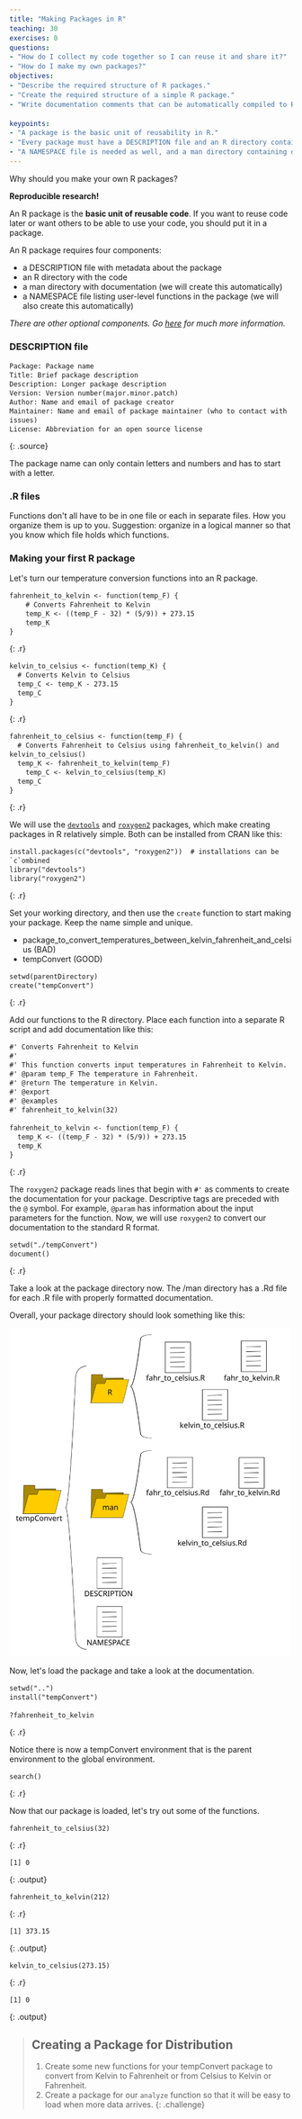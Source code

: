 ```yaml
---
title: "Making Packages in R"
teaching: 30
exercises: 0
questions:
- "How do I collect my code together so I can reuse it and share it?"
- "How do I make my own packages?"
objectives:
- "Describe the required structure of R packages."
- "Create the required structure of a simple R package."
- "Write documentation comments that can be automatically compiled to R's native help and documentation format."

keypoints:
- "A package is the basic unit of reusability in R."
- "Every package must have a DESCRIPTION file and an R directory containing code. These are created by us."
- "A NAMESPACE file is needed as well, and a man directory containing documentation, but both can be autogenerated."
---
```




Why should you make your own R packages?

**Reproducible research!**

An R package is the **basic unit of reusable code**.
If you want to reuse code later or want others to be able to use your code, you should put it in a package.

An R package requires four components:

*   a DESCRIPTION file with metadata about the package
*   an R directory with the code
*   a man directory with documentation (we will create this automatically)
*   a NAMESPACE file listing user-level functions in the package (we will also create this automatically)

*There are other optional components. Go [here][r-package-basics] for much more information.*

[r-package-basics]: http://adv-r.had.co.nz/Package-basics.html

### DESCRIPTION file

~~~
Package: Package name
Title: Brief package description
Description: Longer package description
Version: Version number(major.minor.patch)
Author: Name and email of package creator
Maintainer: Name and email of package maintainer (who to contact with issues)
License: Abbreviation for an open source license
~~~
{: .source}

The package name can only contain letters and numbers and has to start with a letter.

### .R files

Functions don't all have to be in one file or each in separate files.
How you organize them is up to you.
Suggestion: organize in a logical manner so that you know which file holds which functions.

### Making your first R package

Let's turn our temperature conversion functions into an R package.


~~~
fahrenheit_to_kelvin <- function(temp_F) {
    # Converts Fahrenheit to Kelvin
    temp_K <- ((temp_F - 32) * (5/9)) + 273.15
    temp_K
}
~~~
{: .r}


~~~
kelvin_to_celsius <- function(temp_K) {
  # Converts Kelvin to Celsius
  temp_C <- temp_K - 273.15
  temp_C
}
~~~
{: .r}


~~~
fahrenheit_to_celsius <- function(temp_F) {
  # Converts Fahrenheit to Celsius using fahrenheit_to_kelvin() and kelvin_to_celsius()
  temp_K <- fahrenheit_to_kelvin(temp_F)
	temp_C <- kelvin_to_celsius(temp_K)
  temp_C
}
~~~
{: .r}

We will use the [`devtools`][devtools] and [`roxygen2`][roxygen2] packages, which make creating packages in R relatively simple. Both can be installed from CRAN like this:


~~~
install.packages(c("devtools", "roxygen2"))  # installations can be `c`ombined
library("devtools")
library("roxygen2")
~~~
{: .r}

[devtools]: https://cran.r-project.org/package=devtools
[roxygen2]: https://cran.r-project.org/package=roxygen2


Set your working directory, and then use the `create` function to start making your package.
Keep the name simple and unique.
  - package_to_convert_temperatures_between_kelvin_fahrenheit_and_celsius (BAD)
  - tempConvert (GOOD)


~~~
setwd(parentDirectory)
create("tempConvert")
~~~
{: .r}

Add our functions to the R directory.
Place each function into a separate R script and add documentation like this:


~~~
#' Converts Fahrenheit to Kelvin
#'
#' This function converts input temperatures in Fahrenheit to Kelvin.
#' @param temp_F The temperature in Fahrenheit.
#' @return The temperature in Kelvin.
#' @export
#' @examples
#' fahrenheit_to_kelvin(32)

fahrenheit_to_kelvin <- function(temp_F) {
  temp_K <- ((temp_F - 32) * (5/9)) + 273.15
  temp_K
}
~~~
{: .r}

The `roxygen2` package reads lines that begin with `#'` as comments to create the documentation for your package.
Descriptive tags are preceded with the `@` symbol. For example, `@param` has information about the input parameters for the function.
Now, we will use `roxygen2` to convert our documentation to the standard R format.


~~~
setwd("./tempConvert")
document()
~~~
{: .r}

Take a look at the package directory now.
The /man directory has a .Rd file for each .R file with properly formatted documentation.

Overall, your package directory should look something like this:

<img src="../fig/R-package-structure.svg" alt="R Package Structure" width="500" />

Now, let's load the package and take a look at the documentation.


~~~
setwd("..")
install("tempConvert")

?fahrenheit_to_kelvin
~~~
{: .r}

Notice there is now a tempConvert environment that is the parent environment to the global environment.


~~~
search()
~~~
{: .r}

Now that our package is loaded, let's try out some of the functions.


~~~
fahrenheit_to_celsius(32)
~~~
{: .r}



~~~
[1] 0
~~~
{: .output}



~~~
fahrenheit_to_kelvin(212)
~~~
{: .r}



~~~
[1] 373.15
~~~
{: .output}



~~~
kelvin_to_celsius(273.15)
~~~
{: .r}



~~~
[1] 0
~~~
{: .output}

> ## Creating a Package for Distribution
>
> 1. Create some new functions for your tempConvert package to convert from Kelvin to Fahrenheit or from Celsius to Kelvin or Fahrenheit.
> 2. Create a package for our `analyze` function so that it will be easy to load when more data arrives.
{: .challenge}
